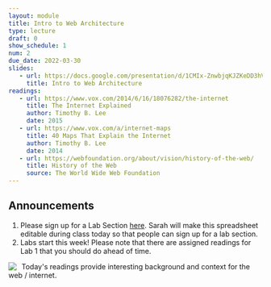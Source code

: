 ```yaml
---
layout: module
title: Intro to Web Architecture
type: lecture
draft: 0
show_schedule: 1
num: 2
due_date: 2022-03-30
slides:
   - url: https://docs.google.com/presentation/d/1CMIx-ZnwbjqKJZKeDD3hVb9TMJFFc9ck3GhGqEDkKlU/edit?usp=sharing
     title: Intro to Web Architecture
readings:
   - url: https://www.vox.com/2014/6/16/18076282/the-internet
     title: The Internet Explained
     author: Timothy B. Lee
     date: 2015
   - url: https://www.vox.com/a/internet-maps
     title: 40 Maps That Explain the Internet
     author: Timothy B. Lee
     date: 2014
   - url: https://webfoundation.org/about/vision/history-of-the-web/
     title: History of the Web
     source: The World Wide Web Foundation
---
```


## Announcements
1. Please sign up for a Lab Section <a href="https://docs.google.com/spreadsheets/d/1DgpiIHp3aYkCyB6Luz79anEfIjxVJj_JND9z05iM5N4/edit#gid=0" target="_blank">here</a>. Sarah will make this spreadsheet editable during class today so that people can sign up for a lab section.
2. Labs start this week! Please note that there are assigned readings for Lab 1 that you should do ahead of time.

<img class="frame medium" src="/spring2022/assets/images/lectures/internet-backbone-map.png" style="float:left;margin-right:10px;" /> Today's readings provide interesting background and context for the web / internet.
